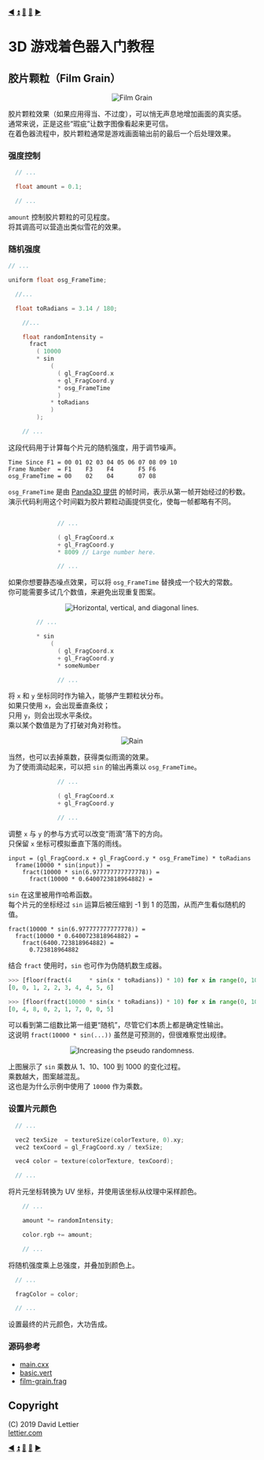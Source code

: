[:arrow_backward:](dilation.md)
[:arrow_double_up:](../README.md)
[:arrow_up_small:](#)
[:arrow_down_small:](#copyright)
[:arrow_forward:](lookup-table.md)

# 3D 游戏着色器入门教程

## 胶片颗粒（Film Grain）

<p align="center">
<img src="../resources/images/ct7mTv5.gif" alt="Film Grain" title="Film Grain">
</p>

胶片颗粒效果（如果应用得当、不过度），可以悄无声息地增加画面的真实感。  
通常来说，正是这些“瑕疵”让数字图像看起来更可信。  
在着色器流程中，胶片颗粒通常是游戏画面输出前的最后一个后处理效果。

### 强度控制

```c
  // ...

  float amount = 0.1;

  // ...
```

`amount` 控制胶片颗粒的可见程度。  
将其调高可以营造出类似雪花的效果。

### 随机强度

```c
// ...

uniform float osg_FrameTime;

  //...

  float toRadians = 3.14 / 180;

    //...

    float randomIntensity =
      fract
        ( 10000
        * sin
            (
              ( gl_FragCoord.x
              + gl_FragCoord.y
              * osg_FrameTime
              )
            * toRadians
            )
        );

    // ...
```

这段代码用于计算每个片元的随机强度，用于调节噪声。

```text
Time Since F1 = 00 01 02 03 04 05 06 07 08 09 10
Frame Number  = F1    F3    F4       F5 F6
osg_FrameTime = 00    02    04       07 08
```

`osg_FrameTime` 是由 [Panda3D 提供](https://github.com/panda3d/panda3d/blob/daa57733cb9b4ccdb23e28153585e8e20b5ccdb5/panda/src/display/graphicsStateGuardian.cxx#L930) 的帧时间，表示从第一帧开始经过的秒数。  
演示代码利用这个时间戳为胶片颗粒动画提供变化，使每一帧都略有不同。

```c

              // ...

              ( gl_FragCoord.x
              + gl_FragCoord.y
              * 8009 // Large number here.

              // ...
```

如果你想要静态噪点效果，可以将 `osg_FrameTime` 替换成一个较大的常数。  
你可能需要多试几个数值，来避免出现重复图案。

<p align="center">
<img src="../resources/images/xqSIMCb.gif" alt="Horizontal, vertical, and diagonal lines." title="Horizontal, vertical, and diagonal lines.">
</p>

```c
        // ...

        * sin
            (
              ( gl_FragCoord.x
              + gl_FragCoord.y
              * someNumber

              // ...
```

将 `x` 和 `y` 坐标同时作为输入，能够产生颗粒状分布。  
如果只使用 `x`，会出现垂直条纹；  
只用 `y`，则会出现水平条纹。  
乘以某个数值是为了打破对角对称性。

<p align="center">
<img src="../resources/images/4UXllmS.gif" alt="Rain" title="Rain">
</p>

当然，也可以去掉乘数，获得类似雨滴的效果。  
为了使雨滴动起来，可以把 `sin` 的输出再乘以 `osg_FrameTime`。

```c
              // ...

              ( gl_FragCoord.x
              + gl_FragCoord.y

              // ...
```

调整 `x` 与 `y` 的参与方式可以改变“雨滴”落下的方向。  
只保留 `x` 坐标可模拟垂直下落的雨线。

```text
input = (gl_FragCoord.x + gl_FragCoord.y * osg_FrameTime) * toRadians
  frame(10000 * sin(input)) =
    fract(10000 * sin(6.977777777777778)) =
      fract(10000 * 0.6400723818964882) =
```

`sin` 在这里被用作哈希函数。  
每个片元的坐标经过 `sin` 运算后被压缩到 -1 到 1 的范围，从而产生看似随机的值。

```text
fract(10000 * sin(6.977777777777778)) =
  fract(10000 * 0.6400723818964882) =
    fract(6400.723818964882) =
      0.723818964882
```

结合 `fract` 使用时，`sin` 也可作为伪随机数生成器。

```python
>>> [floor(fract(4     * sin(x * toRadians)) * 10) for x in range(0, 10)]
[0, 0, 1, 2, 2, 3, 4, 4, 5, 6]

>>> [floor(fract(10000 * sin(x * toRadians)) * 10) for x in range(0, 10)]
[0, 4, 8, 0, 2, 1, 7, 0, 0, 5]
```

可以看到第二组数比第一组更“随机”，尽管它们本质上都是确定性输出。  
这说明 `fract(10000 * sin(...))` 虽然是可预测的，但很难察觉出规律。

<p align="center">
<img src="../resources/images/Mtt8BNg.gif" alt="Increasing the pseudo randomness." title="Increasing the pseudo randomness.">
</p>

上图展示了 `sin` 乘数从 1、10、100 到 1000 的变化过程。  
乘数越大，图案越混乱。  
这也是为什么示例中使用了 `10000` 作为乘数。

### 设置片元颜色

```c
  // ...

  vec2 texSize  = textureSize(colorTexture, 0).xy;
  vec2 texCoord = gl_FragCoord.xy / texSize;

  vec4 color = texture(colorTexture, texCoord);

  // ...
```

将片元坐标转换为 UV 坐标，并使用该坐标从纹理中采样颜色。

```c
    // ...

    amount *= randomIntensity;

    color.rgb += amount;

    // ...
```

将随机强度乘上总强度，并叠加到颜色上。

```c
  // ...

  fragColor = color;

  // ...
```

设置最终的片元颜色，大功告成。

### 源码参考

- [main.cxx](../demonstration/src/main.cxx)
- [basic.vert](../demonstration/shaders/vertex/basic.vert)
- [film-grain.frag](../demonstration/shaders/fragment/film-grain.frag)


## Copyright

(C) 2019 David Lettier
<br>
[lettier.com](https://www.lettier.com)

[:arrow_backward:](dilation.md)
[:arrow_double_up:](../README.md)
[:arrow_up_small:](#)
[:arrow_down_small:](#copyright)
[:arrow_forward:](lookup-table.md)
